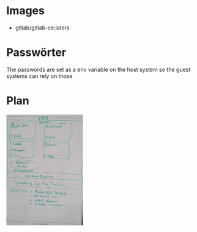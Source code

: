 # Images
- gitlab/gitlab-ce:laters

# Passwörter
The passwords are set as a env variable on the host system so the guest systems can rely on those

# Plan
<img src="Plan.jpg" alt="Error Loading image" width="200"/>
